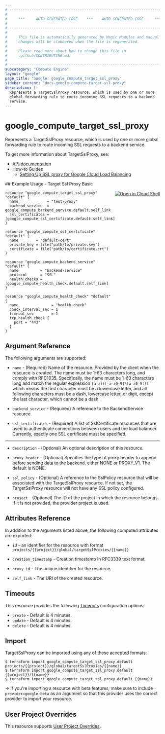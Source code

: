```yaml
---
# ----------------------------------------------------------------------------
#
#     ***     AUTO GENERATED CODE    ***    AUTO GENERATED CODE     ***
#
# ----------------------------------------------------------------------------
#
#     This file is automatically generated by Magic Modules and manual
#     changes will be clobbered when the file is regenerated.
#
#     Please read more about how to change this file in
#     .github/CONTRIBUTING.md.
#
# ----------------------------------------------------------------------------
subcategory: "Compute Engine"
layout: "google"
page_title: "Google: google_compute_target_ssl_proxy"
sidebar_current: "docs-google-compute-target-ssl-proxy"
description: |-
  Represents a TargetSslProxy resource, which is used by one or more
  global forwarding rule to route incoming SSL requests to a backend
  service.
---
```


# google\_compute\_target\_ssl\_proxy

Represents a TargetSslProxy resource, which is used by one or more
global forwarding rule to route incoming SSL requests to a backend
service.


To get more information about TargetSslProxy, see:

* [API documentation](https://cloud.google.com/compute/docs/reference/v1/targetSslProxies)
* How-to Guides
    * [Setting Up SSL proxy for Google Cloud Load Balancing](https://cloud.google.com/compute/docs/load-balancing/tcp-ssl/)

<div class = "oics-button" style="float: right; margin: 0 0 -15px">
  <a href="https://console.cloud.google.com/cloudshell/open?cloudshell_git_repo=https%3A%2F%2Fgithub.com%2Fterraform-google-modules%2Fdocs-examples.git&cloudshell_working_dir=target_ssl_proxy_basic&cloudshell_image=gcr.io%2Fgraphite-cloud-shell-images%2Fterraform%3Alatest&open_in_editor=main.tf&cloudshell_print=.%2Fmotd&cloudshell_tutorial=.%2Ftutorial.md" target="_blank">
    <img alt="Open in Cloud Shell" src="//gstatic.com/cloudssh/images/open-btn.svg" style="max-height: 44px; margin: 32px auto; max-width: 100%;">
  </a>
</div>
## Example Usage - Target Ssl Proxy Basic


```hcl
resource "google_compute_target_ssl_proxy" "default" {
  name             = "test-proxy"
  backend_service  = google_compute_backend_service.default.self_link
  ssl_certificates = [google_compute_ssl_certificate.default.self_link]
}

resource "google_compute_ssl_certificate" "default" {
  name        = "default-cert"
  private_key = file("path/to/private.key")
  certificate = file("path/to/certificate.crt")
}

resource "google_compute_backend_service" "default" {
  name          = "backend-service"
  protocol      = "SSL"
  health_checks = [google_compute_health_check.default.self_link]
}

resource "google_compute_health_check" "default" {
  name               = "health-check"
  check_interval_sec = 1
  timeout_sec        = 1
  tcp_health_check {
    port = "443"
  }
}
```

## Argument Reference

The following arguments are supported:


* `name` -
  (Required)
  Name of the resource. Provided by the client when the resource is
  created. The name must be 1-63 characters long, and comply with
  RFC1035. Specifically, the name must be 1-63 characters long and match
  the regular expression `[a-z]([-a-z0-9]*[a-z0-9])?` which means the
  first character must be a lowercase letter, and all following
  characters must be a dash, lowercase letter, or digit, except the last
  character, which cannot be a dash.

* `backend_service` -
  (Required)
  A reference to the BackendService resource.

* `ssl_certificates` -
  (Required)
  A list of SslCertificate resources that are used to authenticate
  connections between users and the load balancer. Currently, exactly
  one SSL certificate must be specified.


- - -


* `description` -
  (Optional)
  An optional description of this resource.

* `proxy_header` -
  (Optional)
  Specifies the type of proxy header to append before sending data to
  the backend, either NONE or PROXY_V1. The default is NONE.

* `ssl_policy` -
  (Optional)
  A reference to the SslPolicy resource that will be associated with
  the TargetSslProxy resource. If not set, the TargetSslProxy
  resource will not have any SSL policy configured.

* `project` - (Optional) The ID of the project in which the resource belongs.
    If it is not provided, the provider project is used.


## Attributes Reference

In addition to the arguments listed above, the following computed attributes are exported:

* `id` - an identifier for the resource with format `projects/{{project}}/global/targetSslProxies/{{name}}`

* `creation_timestamp` -
  Creation timestamp in RFC3339 text format.

* `proxy_id` -
  The unique identifier for the resource.
* `self_link` - The URI of the created resource.


## Timeouts

This resource provides the following
[Timeouts](/docs/configuration/resources.html#timeouts) configuration options:

- `create` - Default is 4 minutes.
- `update` - Default is 4 minutes.
- `delete` - Default is 4 minutes.

## Import

TargetSslProxy can be imported using any of these accepted formats:

```
$ terraform import google_compute_target_ssl_proxy.default projects/{{project}}/global/targetSslProxies/{{name}}
$ terraform import google_compute_target_ssl_proxy.default {{project}}/{{name}}
$ terraform import google_compute_target_ssl_proxy.default {{name}}
```

-> If you're importing a resource with beta features, make sure to include `-provider=google-beta`
as an argument so that this provider uses the correct provider to import your resource.

## User Project Overrides

This resource supports [User Project Overrides](https://www.terraform.io/docs/providers/google/guides/provider_reference.html#user_project_override).
